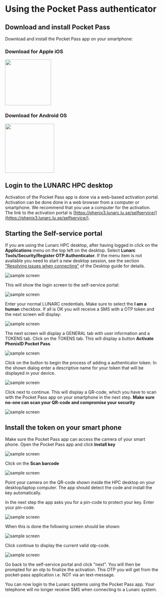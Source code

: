 # Using the Pocket Pass authenticator

## Download and install Pocket Pass
Download and install the Pocket Pass app on your smartphone:

### Download for Apple iOS

<a href="https://itunes.apple.com/se/app/phenixid-pocket-pass/id1071318323?mt=8" target="_blank"><img class="ios" src="https://www.phenixid.se/wp-content/themes/phenixid/images/app-store.svg" width=150></a>

### Download for Android OS

<a href="https://play.google.com/store/apps/details?id=com.phenixidentity.pocketpass" target="_blank"><img src="https://www.phenixid.se/wp-content/themes/phenixid/images/google-play.png" width=160></a>

## Login to the LUNARC HPC desktop

Activation of the Pocket Pass app is done via a web-based activation portal. Activation can be done done in a web browser from a computer or smartphone. We recommend that you use a computer for the activation. The link to the activation portal is [https://phenix3.lunarc.lu.se/selfservice/](https://phenix3.lunarc.lu.se/selfservice/).

## Starting the Self-service portal


If you are using the Lunarc HPC desktop, after having logged in click on the **Applications** menu on the top left on the desktop. Select **Lunarc Tools/Security/Register OTP Authenticator**. If the menu item is not available you need to start a new desktop session, see the section ["Resolving issues when connecting"](http://lunarc-documentation.readthedocs.io/en/latest/using_hpc_desktop/#resolving-issues-when-connecting) of the Desktop guide for details.

![sample screen](images/authenticator_menu.png "Desktop sample screen")

This will show the login screen to the self-service portal:

![sample screen](images/selfservice_login.png "Desktop sample screen")

Enter your normal LUNARC credentials. Make sure to select the **I am a human** checkbox. If all is OK you will receive a SMS with a OTP token and the next screen will display:

![sample screen](images/selfservice_otp.png "Desktop sample screen")

The next screen will display a GENERAL tab with user information and a TOKENS tab. Click on the TOKENS tab. This will display a button **Activate PhenixID Pocket Pass**. 

![sample screen](images/add_token1.png "Desktop sample screen")

Click on the button to begin the process of adding a authenticator token. In the shown dialog enter a descriptive name for your token that will be displayed in your device.

![sample screen](images/add_token2.png "Desktop sample screen")

Click next to continue. This will display a QR-code, which you have to scan with the Pocket Pass app on your smartphone in the next step.  **Make sure no-one can scan your QR-code and compromise your security**

![sample screen](images/add_token3.png "Desktop sample screen")

## Install the token on your smart phone
Make sure the Pocket Pass app can access the camera of your smart phone.   Open the Pocket Pass app and click **Install key**

![sample screen](images/pp_ss2.png "Desktop sample screen")

Click on the **Scan barcode**

![sample screen](images/pp_ss3.png "Desktop sample screen")

Point your camera on the QR-code shown inside the HPC desktop on your desktop/laptop computer. The app should detect the code and install the key automatically. 

In the next step the app asks you for a pin-code to protect your key. Enter your pin-code. 

![sample screen](images/pp_ss4.png "Desktop sample screen")

When this is done the following screen should be shown:

![sample screen](images/pp_ss5.png "Desktop sample screen")

Click continue to display the current valid otp-code.

![sample screen](images/pp_ss6.png "Desktop sample screen")

Go back to the self-service portal and click "next". You will then be prompted for an otp to finalize the activation. This OTP you will get from the pocket-pass application i.e. NOT via an text-message.

You can now login to the Lunarc systems using the Pocket Pass app. Your telephone will no longer receive SMS when connecting to a Lunarc system.
